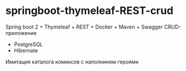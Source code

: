 # springboot-thymeleaf-REST-crud
Spring boot 2 + Thymeleaf + REST + Docker + Maven + Swagger CRUD-приложение
+ PostgreSQL
+ Hibernate



Имитация каталога комиксов с наполнинем героями
